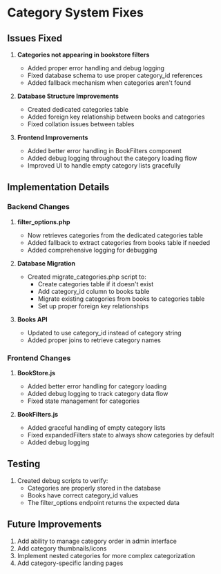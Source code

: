 # Category System Fixes

## Issues Fixed

1. **Categories not appearing in bookstore filters**
   - Added proper error handling and debug logging
   - Fixed database schema to use proper category_id references
   - Added fallback mechanism when categories aren't found

2. **Database Structure Improvements**
   - Created dedicated categories table
   - Added foreign key relationship between books and categories
   - Fixed collation issues between tables

3. **Frontend Improvements**
   - Added better error handling in BookFilters component
   - Added debug logging throughout the category loading flow
   - Improved UI to handle empty category lists gracefully

## Implementation Details

### Backend Changes

1. **filter_options.php**
   - Now retrieves categories from the dedicated categories table
   - Added fallback to extract categories from books table if needed
   - Added comprehensive logging for debugging

2. **Database Migration**
   - Created migrate_categories.php script to:
     - Create categories table if it doesn't exist
     - Add category_id column to books table
     - Migrate existing categories from books to categories table
     - Set up proper foreign key relationships

3. **Books API**
   - Updated to use category_id instead of category string
   - Added proper joins to retrieve category names

### Frontend Changes

1. **BookStore.js**
   - Added better error handling for category loading
   - Added debug logging to track category data flow
   - Fixed state management for categories

2. **BookFilters.js**
   - Added graceful handling of empty category lists
   - Fixed expandedFilters state to always show categories by default
   - Added debug logging

## Testing

1. Created debug scripts to verify:
   - Categories are properly stored in the database
   - Books have correct category_id values
   - The filter_options endpoint returns the expected data

## Future Improvements

1. Add ability to manage category order in admin interface
2. Add category thumbnails/icons
3. Implement nested categories for more complex categorization
4. Add category-specific landing pages
